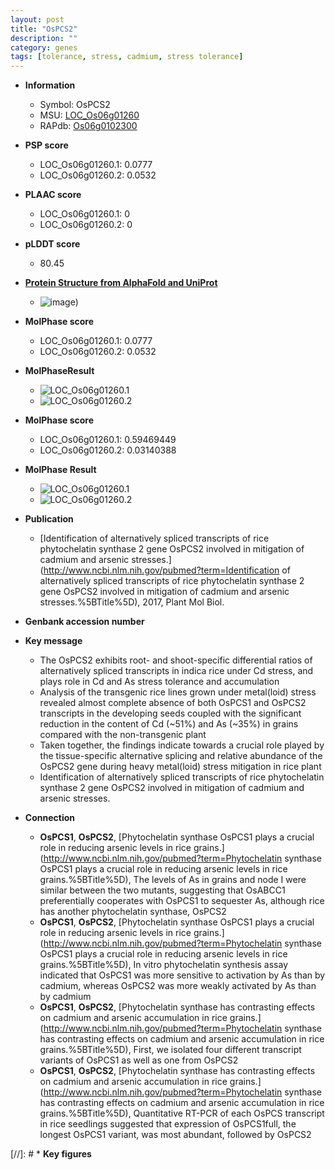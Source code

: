 ```yaml
---
layout: post
title: "OsPCS2"
description: ""
category: genes
tags: [tolerance, stress, cadmium, stress tolerance]
---
```


* **Information**  
    + Symbol: OsPCS2  
    + MSU: [LOC_Os06g01260](http://rice.plantbiology.msu.edu/cgi-bin/ORF_infopage.cgi?orf=LOC_Os06g01260)  
    + RAPdb: [Os06g0102300](http://rapdb.dna.affrc.go.jp/viewer/gbrowse_details/irgsp1?name=Os06g0102300)  

* **PSP score**  
    + LOC_Os06g01260.1: 0.0777 
    + LOC_Os06g01260.2: 0.0532 

* **PLAAC score**  
    + LOC_Os06g01260.1: 0 
    + LOC_Os06g01260.2: 0 

* **pLDDT score**
    + 80.45

* **[Protein Structure from AlphaFold and UniProt](https://www.uniprot.org/uniprotkb/A0A1Q2SVY7/entry#structure)**
    + ![image](https://ricepsp.github.io/images/A/AF-A0A1Q2SVY7-F1.png))

* **MolPhase score**
    + LOC_Os06g01260.1: 0.0777
    + LOC_Os06g01260.2: 0.0532

* **MolPhaseResult**
    + ![LOC_Os06g01260.1](https://ricepsp.github.io/pictures/LOC_Os06g/LOC_Os06g01260.1.png)
    + ![LOC_Os06g01260.2](https://ricepsp.github.io/pictures/LOC_Os06g/LOC_Os06g01260.2.png)

* **MolPhase score**
    + LOC_Os06g01260.1: 0.59469449
    + LOC_Os06g01260.2: 0.03140388

* **MolPhase Result**
    + ![LOC_Os06g01260.1](https://304243504.github.io/Pictures/LOC_Os06g/LOC_Os06g01260.1.png)
    + ![LOC_Os06g01260.2](https://304243504.github.io/Pictures/LOC_Os06g/LOC_Os06g01260.2.png)

* **Publication**  
    + [Identification of alternatively spliced transcripts of rice phytochelatin synthase 2 gene OsPCS2 involved in mitigation of cadmium and arsenic stresses.](http://www.ncbi.nlm.nih.gov/pubmed?term=Identification of alternatively spliced transcripts of rice phytochelatin synthase 2 gene OsPCS2 involved in mitigation of cadmium and arsenic stresses.%5BTitle%5D), 2017, Plant Mol Biol.

* **Genbank accession number**  

* **Key message**  
    + The OsPCS2 exhibits root- and shoot-specific differential ratios of alternatively spliced transcripts in indica rice under Cd stress, and plays role in Cd and As stress tolerance and accumulation
    + Analysis of the transgenic rice lines grown under metal(loid) stress revealed almost complete absence of both OsPCS1 and OsPCS2 transcripts in the developing seeds coupled with the significant reduction in the content of Cd (~51%) and As (~35%) in grains compared with the non-transgenic plant
    + Taken together, the findings indicate towards a crucial role played by the tissue-specific alternative splicing and relative abundance of the OsPCS2 gene during heavy metal(loid) stress mitigation in rice plant
    + Identification of alternatively spliced transcripts of rice phytochelatin synthase 2 gene OsPCS2 involved in mitigation of cadmium and arsenic stresses.

* **Connection**  
    + __OsPCS1__, __OsPCS2__, [Phytochelatin synthase OsPCS1 plays a crucial role in reducing arsenic levels in rice grains.](http://www.ncbi.nlm.nih.gov/pubmed?term=Phytochelatin synthase OsPCS1 plays a crucial role in reducing arsenic levels in rice grains.%5BTitle%5D),  The levels of As in grains and node I were similar between the two mutants, suggesting that OsABCC1 preferentially cooperates with OsPCS1 to sequester As, although rice has another phytochelatin synthase, OsPCS2
    + __OsPCS1__, __OsPCS2__, [Phytochelatin synthase OsPCS1 plays a crucial role in reducing arsenic levels in rice grains.](http://www.ncbi.nlm.nih.gov/pubmed?term=Phytochelatin synthase OsPCS1 plays a crucial role in reducing arsenic levels in rice grains.%5BTitle%5D),  In vitro phytochelatin synthesis assay indicated that OsPCS1 was more sensitive to activation by As than by cadmium, whereas OsPCS2 was more weakly activated by As than by cadmium
    + __OsPCS1__, __OsPCS2__, [Phytochelatin synthase has contrasting effects on cadmium and arsenic accumulation in rice grains.](http://www.ncbi.nlm.nih.gov/pubmed?term=Phytochelatin synthase has contrasting effects on cadmium and arsenic accumulation in rice grains.%5BTitle%5D),  First, we isolated four different transcript variants of OsPCS1 as well as one from OsPCS2
    + __OsPCS1__, __OsPCS2__, [Phytochelatin synthase has contrasting effects on cadmium and arsenic accumulation in rice grains.](http://www.ncbi.nlm.nih.gov/pubmed?term=Phytochelatin synthase has contrasting effects on cadmium and arsenic accumulation in rice grains.%5BTitle%5D),  Quantitative RT-PCR of each OsPCS transcript in rice seedlings suggested that expression of OsPCS1full, the longest OsPCS1 variant, was most abundant, followed by OsPCS2

[//]: # * **Key figures**  



